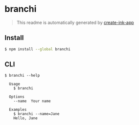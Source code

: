 # branchi

> This readme is automatically generated by [create-ink-app](https://github.com/vadimdemedes/create-ink-app)


## Install

```bash
$ npm install --global branchi
```


## CLI

```
$ branchi --help

  Usage
    $ branchi

  Options
    --name  Your name

  Examples
    $ branchi --name=Jane
    Hello, Jane
```
